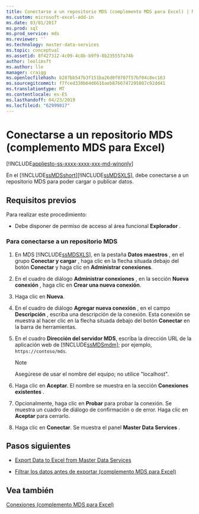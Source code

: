 ```yaml
---
title: Conectarse a un repositorio MDS (complemento MDS para Excel) | Microsoft Docs
ms.custom: microsoft-excel-add-in
ms.date: 03/01/2017
ms.prod: sql
ms.prod_service: mds
ms.reviewer: ''
ms.technology: master-data-services
ms.topic: conceptual
ms.assetid: 8f427312-4c09-4c8b-b9f9-8b235557a74b
author: leolimsft
ms.author: lle
manager: craigg
ms.openlocfilehash: b287bb547b3f151ba26d0f0707f57bf04c8ec163
ms.sourcegitcommit: f7fced330b64d6616aeb8766747295807c92dd41
ms.translationtype: MT
ms.contentlocale: es-ES
ms.lasthandoff: 04/23/2019
ms.locfileid: "62999817"
---
```

# <a name="connect-to-an-mds-repository-mds-add-in-for-excel"></a>Conectarse a un repositorio MDS (complemento MDS para Excel)

[!INCLUDE[appliesto-ss-xxxx-xxxx-xxx-md-winonly](../../includes/appliesto-ss-xxxx-xxxx-xxx-md-winonly.md)]

  En el [!INCLUDE[ssMDSshort](../../includes/ssmdsshort-md.md)][!INCLUDE[ssMDSXLS](../../includes/ssmdsxls-md.md)], debe conectarse a un repositorio MDS para poder cargar o publicar datos.  
  
## <a name="prerequisites"></a>Requisitos previos  
 Para realizar este procedimiento:  
  
-   Debe disponer de permiso de acceso al área funcional **Explorador** .  
  
### <a name="to-connect-to-an-mds-repository"></a>Para conectarse a un repositorio MDS  
  
1.  En MDS [!INCLUDE[ssMDSXLS](../../includes/ssmdsxls-md.md)], en la pestaña **Datos maestros** , en el grupo **Conectar y cargar** , haga clic en la flecha situada debajo del botón **Conectar** y haga clic en **Administrar conexiones**.  
  
2.  En el cuadro de diálogo **Administrar conexiones** , en la sección **Nueva conexión** , haga clic en **Crear una nueva conexión**.  
  
3.  Haga clic en **Nueva**.  
  
4.  En el cuadro de diálogo **Agregar nueva conexión** , en el campo **Descripción** , escriba una descripción de la conexión. Esta conexión se muestra al hacer clic en la flecha situada debajo del botón **Conectar** en la barra de herramientas.  
  
5.  En el cuadro **Dirección del servidor MDS**, escriba la dirección URL de la aplicación web de [!INCLUDE[ssMDSmdm](../../includes/ssmdsmdm-md.md)]; por ejemplo, `https://contoso/mds`.  
  
    > [!NOTE]  
    >  Asegúrese de usar el nombre del equipo; no utilice "localhost".  
  
6.  Haga clic en **Aceptar**. El nombre se muestra en la sección **Conexiones existentes** .  
  
7.  Opcionalmente, haga clic en **Probar** para probar la conexión. Se muestra un cuadro de diálogo de confirmación o de error. Haga clic en **Aceptar** para cerrarlo.  
  
8.  Haga clic en **Conectar**. Se muestra el panel **Master Data Services** .  
  
## <a name="next-steps"></a>Pasos siguientes  
  
-   [Export Data to Excel from Master Data Services](../../master-data-services/microsoft-excel-add-in/export-data-to-excel-from-master-data-services.md)  
  
-   [Filtrar los datos antes de exportar &#40;complemento MDS para Excel&#41;](../../master-data-services/microsoft-excel-add-in/filter-data-before-exporting-mds-add-in-for-excel.md)  
  
## <a name="see-also"></a>Vea también  
 [Conexiones &#40;complemento MDS para Excel&#41;](../../master-data-services/microsoft-excel-add-in/connections-mds-add-in-for-excel.md)  
  
  
